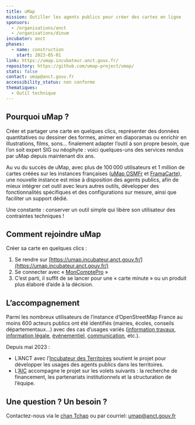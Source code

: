 ```yaml
---
title: uMap
mission: Outiller les agents publics pour créer des cartes en ligne
sponsors:
  - /organisations/anct
  - /organisations/dinum
incubator: anct
phases:
  - name: construction
    start: 2023-05-01
link: https://umap.incubateur.anct.gouv.fr/
repository: https://github.com/umap-project/umap/
stats: false
contact: umap@anct.gouv.fr
accessibility_status: non conforme
thematiques:
  - Outil technique
---
```

## Pourquoi uMap ?

Créer et partager une carte en quelques clics, représenter des données quantitatives ou dessiner des formes, animer en diaporamas ou
enrichir en illustrations, films, sons… finalement adapter l’outil à son propre besoin, que l’on soit expert SIG ou néophyte : voici quelques-uns des services rendus par uMap depuis maintenant dix ans.

Au vu du succès de uMap, avec plus de 100 000 utilisateurs et 1 million de cartes créées sur les instances françaises ([uMap OSMFr](https://umap.openstreetmap.fr) et [FramaCarte](https://framacarte.org)), une nouvelle instance est mise à disposition des agents publics, afin de mieux intégrer cet outil avec leurs autres outils, développer des fonctionnalités spécifiques et des configurations sur mesure, ainsi que faciliter un support dédié.

Une constante : conserver un outil simple qui libère son utilisateur des contraintes techniques !

## Comment rejoindre uMap

Créer sa carte en quelques clics :

1. Se rendre sur [https://umap.incubateur.anct.gouv.fr/](https://umap.incubateur.anct.gouv.fr/)
2. Se connecter avec « [MonComptePro](https://moncomptepro.beta.gouv.fr/) »
3. C’est parti, il suffit de se lancer pour une « carte minute » ou un produit plus élaboré d’aide à la décision.

## L’accompagnement

Parmi les nombreux utilisateurs de l’instance d’OpenStreetMap France au moins 600 acteurs publics ont été identifiés (mairies, écoles, conseils départementaux…) avec des cas d’usages variés ([information travaux](https://umap.openstreetmap.fr/fr/map/travaux_939321), [information légale](https://umap.openstreetmap.fr/en/map/routes-qui-repassent-a-90kmh_478578), [événementiel](https://umap.openstreetmap.fr/fr/map/fete-de-la-musique-2023_928050), [communication](https://umap.openstreetmap.fr/fr/map/grande-exposition-du-fabrique-en-france-2023_928193), etc.).

Depuis mai 2023 :

- L’ANCT avec l’[Incubateur des Territoires](https://incubateur.anct.gouv.fr/) soutient le projet  pour développer les usages des agents publics dans les territoires.
- L’[AIC](https://citoyens.transformation.gouv.fr/) accompagne le projet sur les volets suivants : la recherche de financement, les partenariats institutionnels et la structuration de l’équipe.


## Une question ? Un besoin ?

Contactez-nous via le [chan Tchap](https://tchap.gouv.fr/#/room/!uPnJvxCrKXSNzYhJXe:agent.dev-durable.tchap.gouv.fr) ou par courriel: umap@anct.gouv.fr
